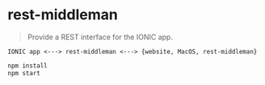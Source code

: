 # rest-middleman

> Provide a REST interface for the IONIC app.

```
IONIC app <---> rest-middleman <---> {website, MacOS, rest-middleman}
```

```sh
npm install
npm start
```
